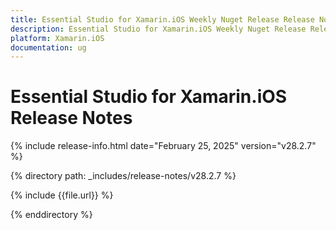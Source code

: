 ```yaml
---
title: Essential Studio for Xamarin.iOS Weekly Nuget Release Release Notes  
description: Essential Studio for Xamarin.iOS Weekly Nuget Release Release Notes  
platform: Xamarin.iOS
documentation: ug
---
```


# Essential Studio for Xamarin.iOS  Release Notes  

{% include release-info.html date="February 25, 2025"  version="v28.2.7" %} 

{% directory path: _includes/release-notes/v28.2.7 %}

{% include {{file.url}} %}

{% enddirectory %}